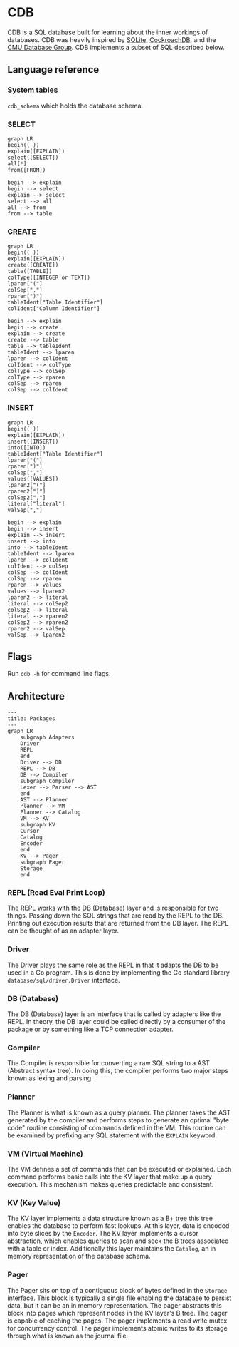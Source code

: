 # CDB
CDB is a SQL database built for learning about the inner workings of databases. CDB
was heavily inspired by [SQLite](https://www.sqlite.org/),
[CockroachDB](https://github.com/cockroachdb/cockroach), and the
[CMU Database Group](https://www.youtube.com/c/cmudatabasegroup). CDB implements
a subset of SQL described below.

## Language reference

### System tables
`cdb_schema` which holds the database schema.

### SELECT
```mermaid
graph LR
begin(( ))
explain([EXPLAIN])
select([SELECT])
all[*]
from([FROM])

begin --> explain
begin --> select
explain --> select
select --> all
all --> from
from --> table
```

### CREATE
```mermaid
graph LR
begin(( ))
explain([EXPLAIN])
create([CREATE])
table([TABLE])
colType([INTEGER or TEXT])
lparen["("]
colSep[","]
rparen[")"]
tableIdent["Table Identifier"]
colIdent["Column Identifier"]

begin --> explain
begin --> create
explain --> create
create --> table
table --> tableIdent
tableIdent --> lparen
lparen --> colIdent
colIdent --> colType
colType --> colSep
colType --> rparen
colSep --> rparen
colSep --> colIdent
```

### INSERT
```mermaid
graph LR
begin(( ))
explain([EXPLAIN])
insert([INSERT])
into([INTO])
tableIdent["Table Identifier"]
lparen["("]
rparen[")"]
colSep[","]
values([VALUES])
lparen2["("]
rparen2[")"]
colSep2[","]
literal["literal"]
valSep[","]

begin --> explain
begin --> insert
explain --> insert
insert --> into
into --> tableIdent
tableIdent --> lparen
lparen --> colIdent
colIdent --> colSep
colSep --> colIdent
colSep --> rparen
rparen --> values
values --> lparen2
lparen2 --> literal
literal --> colSep2
colSep2 --> literal
literal --> rparen2
colSep2 --> rparen2
rparen2 --> valSep
valSep --> lparen2
```

## Flags
Run `cdb -h` for command line flags.

## Architecture
```mermaid
---
title: Packages
---
graph LR
    subgraph Adapters
    Driver
    REPL
    end
    Driver --> DB
    REPL --> DB
    DB --> Compiler
    subgraph Compiler
    Lexer --> Parser --> AST
    end
    AST --> Planner
    Planner --> VM
    Planner --> Catalog
    VM --> KV
    subgraph KV
    Cursor
    Catalog
    Encoder
    end
    KV --> Pager
    subgraph Pager
    Storage
    end
```
### REPL (Read Eval Print Loop)
The REPL works with the DB (Database) layer and is responsible for two things.
Passing down the SQL strings that are read by the REPL to the DB. Printing out
execution results that are returned from the DB layer. The REPL can be thought
of as an adapter layer.

### Driver
The Driver plays the same role as the REPL in that it adapts the DB to be used
in a Go program. This is done by implementing the Go standard library 
`database/sql/driver.Driver` interface.

### DB (Database)
The DB (Database) layer is an interface that is called by adapters like the
REPL. In theory, the DB layer could be called directly by a consumer of the
package or by something like a TCP connection adapter.

### Compiler
The Compiler is responsible for converting a raw SQL string to a AST (Abstract
syntax tree). In doing this, the compiler performs two major steps known as
lexing and parsing.

### Planner
The Planner is what is known as a query planner. The planner takes the AST
generated by the compiler and performs steps to generate an optimal "byte code"
routine consisting of commands defined in the VM. This routine can be examined
by prefixing any SQL statement with the `EXPLAIN` keyword.

### VM (Virtual Machine)
The VM defines a set of commands that can be executed or explained. Each command
performs basic calls into the KV layer that make up a query execution. This
mechanism makes queries predictable and consistent.

### KV (Key Value)
The KV layer implements a data structure known as a
[B+ tree](https://en.wikipedia.org/wiki/B%2B_tree) this tree enables the
database to perform fast lookups. At this layer, data is encoded into byte
slices by the `Encoder`. The KV layer implements a cursor abstraction, which
enables queries to scan and seek the B trees associated with a
table or index. Additionally this layer maintains the `Catalog`, an in memory
representation of the database schema.

### Pager
The Pager sits on top of a contiguous block of bytes defined in the `Storage`
interface. This block is typically a single file enabling the database to
persist data, but it can be an in memory representation. The pager abstracts
this block into pages which represent nodes in the KV layer's B tree. The pager
is capable of caching the pages. The pager implements a read write mutex for
concurrency control. The pager implements atomic writes to its storage through
what is known as the journal file.
